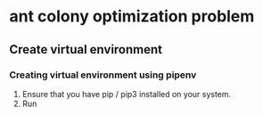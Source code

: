 # ant colony optimization problem

## Create virtual environment
### Creating virtual environment using pipenv 
1. Ensure that you have pip / pip3 installed on your system.
2. Run 